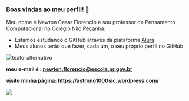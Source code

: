 ### Boas vindas ao meu perfil! 🙂

Meu nome é Newton Cesar Florencio e sou professor de Pensamento Computacional no Colégio Nilo Peçanha.

- Estamos estudando o GitHub através da plataforma [Alura](https://cursos.alura.com.br/).
- Meus alunos terão que fazer, cada um, o seu próprio perfil no GitHub

![texto-alternativo](https://img.ibxk.com.br/2015/09/04/04191152925175.jpg?ims=328x)

**meu e-mail é : newton.florencio@escola.pr.gov.br**

**visite minha página: https://astrono1000sic.wordpress.com/**

![](https://media.tenor.com/BdVowvnbXo4AAAAM/space-astronaut.gif)

